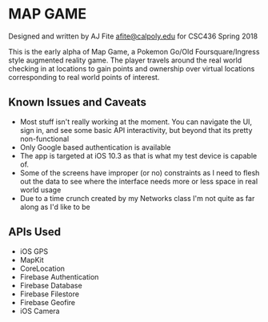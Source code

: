 # MAP GAME

Designed and written by AJ Fite <afite@calpoly.edu> for CSC436 Spring 2018

This is the early alpha of Map Game, a Pokemon Go/Old Foursquare/Ingress style augmented reality game.  The player travels around the real world checking in at locations to gain points and ownership over virtual locations corresponding to real world points of interest.

## Known Issues and Caveats

* Most stuff isn't really working at the moment.  You can navigate the UI, sign in, and see some basic API interactivity, but beyond that its pretty non-functional
* Only Google based authentication is available
* The app is targeted at iOS 10.3 as that is what my test device is capable of.
* Some of the screens have improper (or no) constraints as I need to flesh out the data to see where the interface needs more or less space in real world usage
* Due to a time crunch created by my Networks class I'm not quite as far along as I'd like to be

## APIs Used

* iOS GPS
* MapKit
* CoreLocation
* Firebase Authentication
* Firebase Database
* Firebase Filestore
* Firebase Geofire
* iOS Camera
